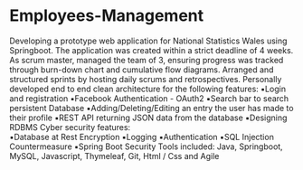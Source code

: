 # Employees-Management
Developing a prototype web application for National Statistics Wales using Springboot. The application was created within a strict deadline of 4 weeks. As scrum master, managed the team of 3, ensuring progress was tracked through burn-down chart and cumulative flow diagrams. Arranged and structured sprints by hosting daily scrums and retrospectives. Personally developed end to end clean architecture for the following features: 
▪️Login and registration 
▪️Facebook Authentication - OAuth2 
▪️Search bar to search persistent Database 
▪️Adding/Deleting/Editing an entry the user has made to their profile 
▪️REST API returning JSON data from the database 
▪️Designing RDBMS  Cyber security features:  
▪️Database at Rest Encryption 
▪️Logging 
▪️Authentication 
▪️SQL Injection Countermeasure 
▪️Spring Boot Security  Tools included: Java, Springboot, MySQL, Javascript, Thymeleaf, Git, Html / Css and Agile
